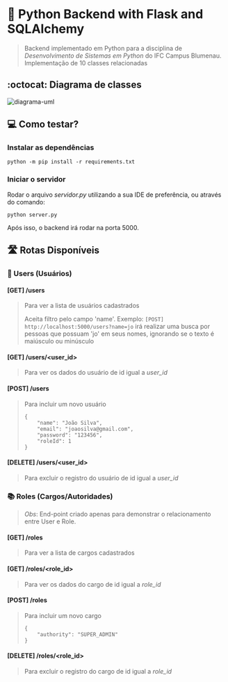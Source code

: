 # :snake: Python Backend with Flask and SQLAlchemy

> Backend implementado em Python para a disciplina de _Desenvolvimento de Sistemas em Python_ do IFC Campus Blumenau.
> Implementação de 10 classes relacionadas

## :octocat: Diagrama de classes
![diagrama-uml](https://user-images.githubusercontent.com/50798315/150057313-808491ea-3dbd-424f-8d7b-8d63c7ddc8e4.png)

## :computer: Como testar?

### Instalar as dependências
```python -m pip install -r requirements.txt```

### Iniciar o servidor
Rodar o arquivo _servidor.py_ utilizando a sua IDE de preferência, ou através do comando:

```python server.py```

Após isso, o backend irá rodar na porta 5000.

## :motorway: Rotas Disponíveis

### :standing_person: Users (Usuários)

#### [GET] /users
> Para ver a lista de usuários cadastrados
> 
> Aceita filtro pelo campo 'name'. Exemplo:
> ```[POST] http://localhost:5000/users?name=jo```
> irá realizar uma busca por pessoas que possuam 'jo' em seus nomes, ignorando se o texto é maiúsculo ou minúsculo


#### [GET] /users/<user_id>
> Para ver os dados do usuário de id igual a _user_id_

#### [POST] /users
> Para incluir um novo usuário
> ```
> {
>     "name": "João Silva",
>     "email": "joaosilva@gmail.com",
>     "password": "123456",
>     "roleId": 1
> }
> ```

#### [DELETE] /users/<user_id>
> Para excluir o registro do usuário de id igual a _user_id_


### :books: Roles (Cargos/Autoridades)
> _Obs_: End-point criado apenas para demonstrar o relacionamento entre User e Role.

#### [GET] /roles
> Para ver a lista de cargos cadastrados

#### [GET] /roles/<role_id>
> Para ver os dados do cargo de id igual a _role_id_

#### [POST] /roles
> Para incluir um novo cargo
> ```
> {
>     "authority": "SUPER_ADMIN"
> }
> ```

#### [DELETE] /roles/<role_id>
> Para excluir o registro do cargo de id igual a _role_id_
